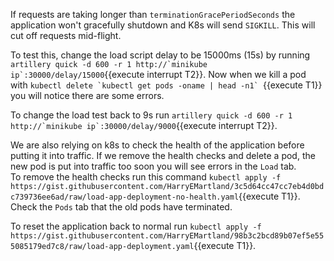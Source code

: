 

If requests are taking longer than `terminationGracePeriodSeconds` the application won't gracefully shutdown and K8s will send `SIGKILL`.
This will cut off requests mid-flight.

To test this, change the load script delay to be 15000ms (15s) by running ``artillery quick -d 600 -r 1 http://`minikube ip`:30000/delay/15000``{{execute interrupt T2}}.
Now when we kill a pod with ``kubectl delete `kubectl get pods -oname | head -n1` ``{{execute T1}} you will notice there are some errors.

To change the load test back to 9s run ``artillery quick -d 600 -r 1 http://`minikube ip`:30000/delay/9000``{{execute interrupt T2}}.

We are also relying on k8s to check the health of the application before putting it into traffic.
If we remove the health checks and delete a pod, the new pod is put into traffic too soon you will see errors in the `Load` tab.  
To remove the health checks run this command `kubectl apply -f https://gist.githubusercontent.com/HarryEMartland/3c5d64cc47cc7eb4d0bdc739736ee6ad/raw/load-app-deployment-no-health.yaml`{{execute T1}}.
Check the `Pods` tab that the old pods have terminated.

To reset the application back to normal run `kubectl apply -f https://gist.githubusercontent.com/HarryEMartland/98b3c2bcd89b07ef5e555085179ed7c8/raw/load-app-deployment.yaml`{{execute T1}}.